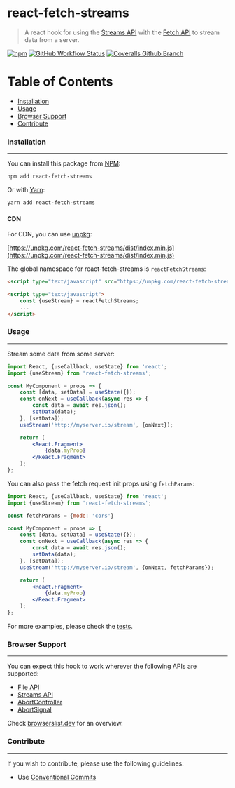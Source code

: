 # react-fetch-streams

> A react hook for using the [Streams API](https://developer.mozilla.org/en-US/docs/Web/API/Streams_API) with the [Fetch API](https://developer.mozilla.org/en-US/docs/Web/API/Fetch_API) to stream data from a server.

[![npm](https://img.shields.io/npm/v/react-fetch-streams.svg?style=flat-square)](https://www.npmjs.com/package/react-fetch-streams)
[![GitHub Workflow Status](https://img.shields.io/github/workflow/status/rolandjitsu/react-fetch-streams/Test?label=tests&style=flat-square)](https://github.com/rolandjitsu/react-fetch-streams/actions?query=workflow%3ATest)
[![Coveralls Github Branch](https://img.shields.io/coveralls/github/rolandjitsu/react-fetch-streams/master?style=flat-square)](https://coveralls.io/github/rolandjitsu/react-fetch-streams?branch=master)

# Table of Contents

* [Installation](#installation)
* [Usage](#usage)
* [Browser Support](#browser-support)
* [Contribute](#contribute)

### Installation
----------------
You can install this package from [NPM](https://www.npmjs.com):
```bash
npm add react-fetch-streams
```

Or with [Yarn](https://yarnpkg.com/en):
```bash
yarn add react-fetch-streams
```

#### CDN
For CDN, you can use [unpkg](https://unpkg.com):

[https://unpkg.com/react-fetch-streams/dist/index.min.js](https://unpkg.com/react-fetch-streams/dist/index.min.js)

The global namespace for react-fetch-streams is `reactFetchStreams`:
```html
<script type="text/javascript" src="https://unpkg.com/react-fetch-streams/dist/index.min.js"></script>

<script type="text/javascript">
    const {useStream} = reactFetchStreams;
    ...
</script>

```

### Usage
---------
Stream some data from some server:
```jsx
import React, {useCallback, useState} from 'react';
import {useStream} from 'react-fetch-streams';

const MyComponent = props => {
    const [data, setData] = useState({});
    const onNext = useCallback(async res => {
        const data = await res.json();
        setData(data);
    }, [setData]);
    useStream('http://myserver.io/stream', {onNext});

    return (
        <React.Fragment>
            {data.myProp}
        </React.Fragment>
    );
};
```

You can also pass the fetch request init props using `fetchParams`:
```jsx
import React, {useCallback, useState} from 'react';
import {useStream} from 'react-fetch-streams';

const fetchParams = {mode: 'cors'}

const MyComponent = props => {
    const [data, setData] = useState({});
    const onNext = useCallback(async res => {
        const data = await res.json();
        setData(data);
    }, [setData]);
    useStream('http://myserver.io/stream', {onNext, fetchParams});

    return (
        <React.Fragment>
            {data.myProp}
        </React.Fragment>
    );
};
```

For more examples, please check the [tests](./src/stream.test.js).

### Browser Support
-------------------
You can expect this hook to work wherever the following APIs are supported:
* [File API](https://developer.mozilla.org/en-US/docs/Web/API/Fetch_API#Browser_compatibility)
* [Streams API](https://developer.mozilla.org/en-US/docs/Web/API/Streams_API#Browser_compatibility)
* [AbortController](https://developer.mozilla.org/en-US/docs/Web/API/AbortController#Browser_compatibility)
* [AbortSignal](https://developer.mozilla.org/en-US/docs/Web/API/AbortSignal#Browser_compatibility)

Check [browserslist.dev](https://bit.ly/3lSuUsQ) for an overview.

### Contribute
--------------
If you wish to contribute, please use the following guidelines:
* Use [Conventional Commits](https://conventionalcommits.org)
